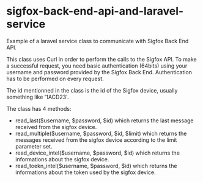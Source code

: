 # sigfox-back-end-api-and-laravel-service
Example of a laravel service class to communicate with Sigfox Back End API.

This class uses Curl in order to perform the calls to the Sigfox API. To make a successful request, you need basic authentication (64bits) using your username and password provided by the Sigfox Back End. Authentication has to be performed on every request.

The id mentionned in the class is the id of the Sigfox device, usually something like '1ACD23'.

The class has 4 methods:

  - read_last($username, $password, $id) which returns the last message received from the sigfox device.
  - read_multiple($username, $password, $id, $limit) which returns the messages received from the sigfox device according to the limit parameter set.
  - read_device_intel($username, $password, $id) which returns the informations about the sigfox device.
  - read_toekn_intel($username, $password, $id) which returns the informations about the token used by the sigfox device.

